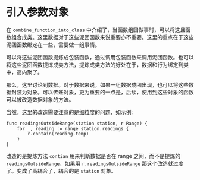 # 引入参数对象

在 `combine_function_into_class` 中介绍了，当函数组团做事时，可以将这且函数组合成类。这里数据对于这些泥团函数来说重要亦不重要。这里的重点在于这些泥团函数绑定在一些，需要做一组事情。

可以将这些泥团函数提炼成包装函数，通过调用包装函数来调用泥团函数。也可以将这些泥团函数提炼成类方法，提炼成类方法的好处在于，数据和行为绑定到类中，高内聚了。

那么，这里讨论到数据。对于数据来说，如果一组数据成团出现，也可以将这些数据封装为对象。可以传递对象，更为重要的一点是，后续，使用到这些对象的函数可以被改造数据对象的方法。  

当然，这里的改造需要注意的是细粒度的问题，如示例:
```
func readingsOutsideRange(station station, r Range) {
	for _, reading := range station.readings {
		r.contain(reading.temp)
	}
}
```

改造的是提炼方法 `contian` 用来判断数据是否在 range 之间，而不是提炼的 `readingsOutsideRange`，如果用 `r.readingsOutsideRange` 那这个改造就过度了。变成了高耦合了，耦合的是 `station` 对象。

